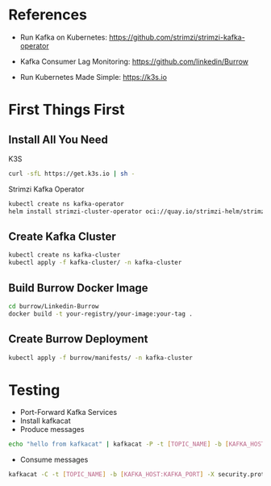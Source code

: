 # References

* Run Kafka on Kubernetes:
https://github.com/strimzi/strimzi-kafka-operator

* Kafka Consumer Lag Monitoring:
https://github.com/linkedin/Burrow

* Run Kubernetes Made Simple:
https://k3s.io

# First Things First

## Install All You Need

K3S

```bash
curl -sfL https://get.k3s.io | sh -
```

Strimzi Kafka Operator

```bash
kubectl create ns kafka-operator
helm install strimzi-cluster-operator oci://quay.io/strimzi-helm/strimzi-kafka-operator -n kafka-operator
```

## Create Kafka Cluster

```bash
kubectl create ns kafka-cluster
kubectl apply -f kafka-cluster/ -n kafka-cluster
```

## Build Burrow Docker Image

```bash
cd burrow/Linkedin-Burrow
docker build -t your-registry/your-image:your-tag .
```

## Create Burrow Deployment

```bash
kubectl apply -f burrow/manifests/ -n kafka-cluster
```

# Testing

* Port-Forward Kafka Services
* Install kafkacat
* Produce messages

```bash
echo "hello from kafkacat" | kafkacat -P -t [TOPIC_NAME] -b [KAFKA_HOST:KAFKA_PORT] -X security.protocol=SASL_SSL -X sasl.mechanisms=SCRAM-SHA-512 -X sasl.username=kafka-burrow -X sasl.password=[PASSWORD]
```

* Consume messages

```bash
kafkacat -C -t [TOPIC_NAME] -b [KAFKA_HOST:KAFKA_PORT] -X security.protocol=SASL_SSL -X sasl.mechanisms=SCRAM-SHA-512 -X sasl.username=kafka-burrow -X sasl.password=[PASSWORD]
```